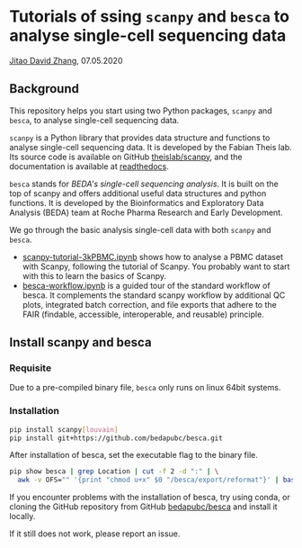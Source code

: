 # Tutorials of ssing `scanpy` and `besca` to analyse single-cell sequencing data

[Jitao David Zhang](mailto:jitao_david.zhang@roche.com), 07.05.2020

## Background

This repository helps you start using two Python packages,  `scanpy` and
`besca`, to analyse single-cell sequencing data.

`scanpy` is a Python library that provides
data structure and functions to analyse single-cell sequencing data. It is
developed by the Fabian Theis lab. Its source code is available on GitHub
[theislab/scanpy](https://github.com/theislab/scanpy), and the documentation is
available at [readthedocs](https://scanpy.readthedocs.io/).

`besca` stands for *BEDA's single-cell sequencing analysis*. It is built on the
top of scanpy and offers additional useful data structures and python functions.
It is developed by the Bioinformatics and Exploratory Data Analysis (BEDA) team
at Roche Pharma Research and Early Development.

We go through the basic analysis single-cell data with both `scanpy` and `besca`.

* [scanpy-tutorial-3kPBMC.ipynb](./scanpy-tutorial-3kPBMC.ipynb) shows how to
    analyse a PBMC dataset with Scanpy, following the tutorial of Scanpy. You
    probably want to start with this to learn the basics of Scanpy.
* [besca-workflow.ipynb](./besca-workflow.ipynb) is a guided tour of the
  standard workflow of besca. It complements the standard scanpy workflow by
  additional QC plots, integrated batch correction, and file exports that adhere
  to the FAIR (findable, accessible, interoperable, and reusable) principle.

## Install scanpy and besca

### Requisite

Due to a pre-compiled binary file, `besca` only runs on linux 64bit systems.

### Installation

```bash
pip install scanpy[louvain]
pip install git+https://github.com/bedapubc/besca.git
```

After installation of besca, set the executable flag to the binary file.

```bash
pip show besca | grep Location | cut -f 2 -d ":" | \
  awk -v OFS="" '{print "chmod u+x" $0 "/besca/export/reformat"}' | bash
```

If you encounter problems with the installation of besca, try using conda, or
cloning the GitHub repository from GitHub
[bedapubc/besca](https://github.com/bedapubc/besca) and
install it locally.

If it still does not work, please report an issue.
